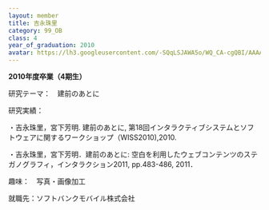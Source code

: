 ```yaml
---
layout: member
title: 吉永珠里
category: 99_OB
class: 4
year_of_graduation: 2010
avatar: https://lh3.googleusercontent.com/-SQqLSJAWA5o/WQ_CA-cgQBI/AAAAAAAAqOQ/ARu5drkNaeomY-1e2Ql1Ik5pcbM4XJTWACLcB/p-s300/yoshinaga1.jpg
---
```

**2010年度卒業（4期生）**

研究テーマ：　建前のあとに

研究実績：

・吉永珠里，宮下芳明. 建前のあとに, 第18回インタラクティブシステムとソフトウェアに関するワークショップ（WISS2010),2010.

・吉永珠里，宮下芳明．建前のあとに: 空白を利用したウェブコンテンツのステガノグラフィ，インタラクション2011, pp.483-486, 2011．

趣味：　写真・画像加工

就職先：ソフトバンクモバイル株式会社